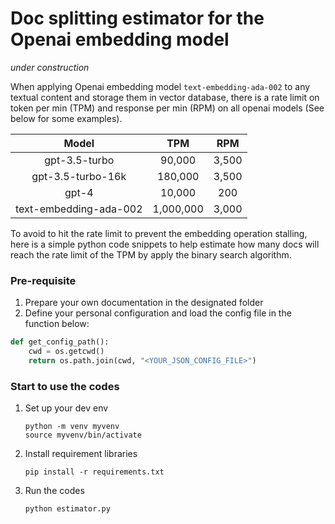 # Doc splitting estimator for the Openai embedding model

_under construction_

When applying Openai embedding model `text-embedding-ada-002` to any textual content and storage them in vector database, there is a rate limit on token per min (TPM) and response per min (RPM) on all openai models (See below for some examples). 

|Model|TPM|RPM|
|:---:|:--:|:--:|
|gpt-3.5-turbo|90,000|3,500|
|gpt-3.5-turbo-16k|180,000|3,500|
|gpt-4|10,000|200|
|text-embedding-ada-002|1,000,000|3,000|

To avoid to hit the rate limit to prevent the embedding operation stalling, here is a simple python code snippets to help estimate how many docs will reach the rate limit of the TPM by apply the binary search algorithm.

### Pre-requisite
1. Prepare your own documentation in the designated folder
2. Define your personal configuration and load the config file in the function below:
```python
def get_config_path():
    cwd = os.getcwd()
    return os.path.join(cwd, "<YOUR_JSON_CONFIG_FILE>")
```

### Start to use the codes
1. Set up your dev env
   ```shell
   python -m venv myvenv
   source myvenv/bin/activate
   ```
2. Install requirement libraries 
    ```shell
    pip install -r requirements.txt
    ```
3. Run the codes
   ```shell
   python estimator.py
   ```


